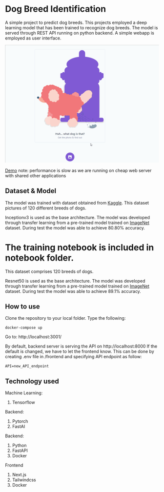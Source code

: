# Dog Breed Identification

A simple project to predict dog breeds.
This projects employed a deep learning model that has been trained to recognize dog breeds.
The model is served through REST API running on python backend.
A simple webapp is employed as user interface.

![Screenshot 01](https://github.com/arifoyong/dog-breed-identifier/blob/master/screenshots/Screenshot_01.gif)

[Demo](http://dogbreed.oyong.ml)
note: performance is slow as we are running on cheap web server with shared other applications

## Dataset & Model

The model was trained with dataset obtained from [Kaggle](https://www.kaggle.com/c/dog-breed-identification).
This dataset pictures of 120 different breeds of dogs.

Inceptionv3 is used as the base architecture.
The model was developed through transfer learning from a pre-trained model trained on [ImageNet](http://www.image-net.org/) dataset. During test the model was able to achieve 80.80% accuracy.

The training notebook is included in notebook folder. 
=======
This dataset comprises 120 breeds of dogs.

Resnet50 is used as the base architecture.
The model was developed through transfer learning from a pre-trained model trained on [ImageNet](http://www.image-net.org/) dataset. During test the model was able to achieve 89.1% accuracy.


## How to use

Clone the repository to your local folder.
Type the following:

```
docker-compose up
```

Go to: http://localhost:3001/

By default, backend server is serving the API on http://localhost:8000
If the default is changed, we have to let the frontend know.
This can be done by creating .env file in /frontend and specifying API endpoint as follow:

```
API=new_API_endpoint
```

## Technology used

Machine Learning:
1. Tensorflow

Backend:
1. Pytorch
2. FastAI

Backend:
1. Python
2. FastAPI
3. Docker

Frontend
1. Next.js
2. Tailwindcss
3. Docker
